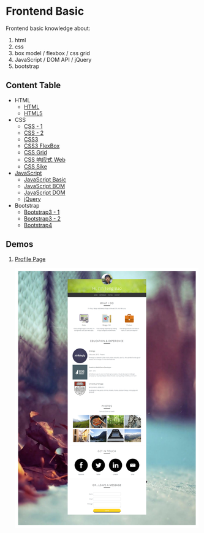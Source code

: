 # Frontend Basic

Frontend basic knowledge about:

1. html
1. css
1. box model / flexbox / css grid
1. JavaScript / DOM API / jQuery
1. bootstrap

## Content Table

* HTML
  * [HTML](notes/html.md)
  * [HTML5](notes/html5.md)
* CSS
  * [CSS - 1](notes/css-1.md)
  * [CSS - 2](notes/css-2.md)
  * [CSS3](notes/css3.md)
  * [CSS3 FlexBox](notes/css3-flexbox.md)
  * [CSS Grid](notes/css-grid.md)
  * [CSS 响应式 Web](notes/css-responsive.md)
  * [CSS Sike](notes/css-sike.md)
* [JavaScript](notes/javascript-readme.md)
  * [JavaScript Basic](notes/javascript-basic.md)
  * [JavaScript BOM](notes/javascript-bom.md)
  * [JavaScript DOM](notes/javascript-dom.md)
  * [jQuery](notes/javascript-jquery.md)
* Bootstrap
  * [Bootstrap3 - 1](notes/bootstrap3-1.md)
  * [Bootstrap3 - 2](notes/bootstrap3-2.md)
  * [Bootstrap4](notes/bootstrap4.md)

## Demos

1. [Profile Page](http://baurine.github.io/sike-css/)

   ![](./art/css-profile-page.png)
